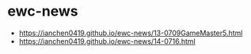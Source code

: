 # ewc-news

- https://ianchen0419.github.io/ewc-news/13-0709GameMaster5.html
- https://ianchen0419.github.io/ewc-news/14-0716.html
